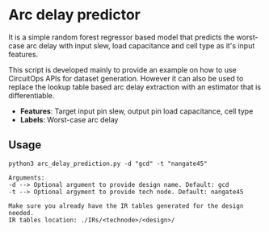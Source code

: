 # Arc delay predictor
It is a simple random forest regressor based model that predicts the worst-case arc delay with input slew, load capacitance and cell type as it's input features. 

This script is developed mainly to provide an example on how to use CircuitOps APIs for dataset generation. However it can also be used to replace the lookup table based arc delay extraction with an estimator that is differentiable.

- **Features**: Target input pin slew, output pin load capacitance, cell type
- **Labels**: Worst-case arc delay


## Usage
```
python3 arc_delay_prediction.py -d "gcd" -t "nangate45"

Arguments:
-d --> Optional argument to provide design name. Default: gcd
-t --> Optional argyment to provide tech node. Default: nangate45

Make sure you already have the IR tables generated for the design needed.
IR tables location: ./IRs/<technode>/<design>/
```
